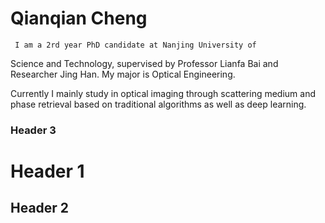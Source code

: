 # Qianqian Cheng

     I am a 2rd year PhD candidate at Nanjing University of 
   Science and Technology, supervised by Professor Lianfa Bai and Researcher Jing Han. 
     My major is Optical Engineering. 
   
   
   Currently I mainly study in optical imaging through scattering medium and phase 
 retrieval based on traditional algorithms as well as deep learning. 

### Header 3

# Header 1
## Header 2




